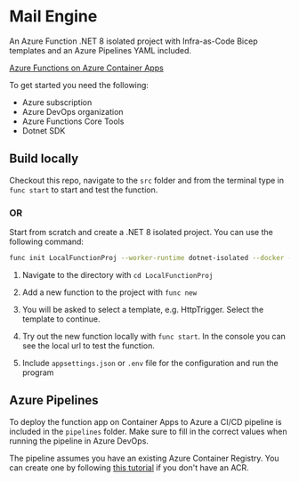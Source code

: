 # Mail Engine

An Azure Function .NET 8 isolated project with Infra-as-Code Bicep templates and an Azure Pipelines YAML included.

[Azure Functions on Azure Container Apps](https://github.com/Azure/azure-functions-on-container-apps/blob/main/README.md)

To get started you need the following:

- Azure subscription
- Azure DevOps organization
- Azure Functions Core Tools
- Dotnet SDK

## Build locally

Checkout this repo, navigate to the `src` folder and from the terminal type in `func start` to start and test the function.

### OR

Start from scratch and create a .NET 8 isolated project. You can use the following command:

```bash
func init LocalFunctionProj --worker-runtime dotnet-isolated --docker --target-framework net8.0
```

1. Navigate to the directory with `cd LocalFunctionProj`

2. Add a new function to the project with `func new`

3. You will be asked to select a template, e.g. HttpTrigger. Select the template to continue.

4. Try out the new function locally with `func start`. In the console you can see the local url to test the function.

5. Include `appsettings.json` or `.env` file for the configuration and run the program

## Azure Pipelines

To deploy the function app on Container Apps to Azure a CI/CD pipeline is included in the `pipelines` folder. Make sure to fill in the correct values when running the pipeline in Azure DevOps.

The pipeline assumes you have an existing Azure Container Registry. You can create one by following [this tutorial](https://learn.microsoft.com/en-us/azure/container-registry/container-registry-get-started-portal?tabs=azure-cli) if you don't have an ACR.
